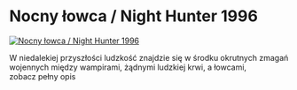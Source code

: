 Nocny łowca / Night Hunter 1996 
=============
[![Nocny łowca / Night Hunter 1996 ](http://vidos.pl/images/player.gif)](http://vidos.pl/nocny-lowca-night-hunter-1996)

 W niedalekiej przyszłości ludzkość znajdzie się w środku okrutnych zmagań wojennych między wampirami, żądnymi ludzkiej krwi, a łowcami, zobacz pełny opis
